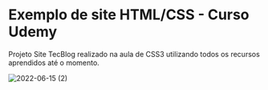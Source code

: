 <h1>Exemplo de site HTML/CSS - Curso Udemy</h1>
<p>Projeto Site TecBlog realizado na aula de CSS3 utilizando todos os recursos aprendidos até o momento.</p>

![2022-06-15 (2)](https://user-images.githubusercontent.com/86434261/177593094-3d213bda-3e9a-44da-865b-5d02835cd28c.png)

